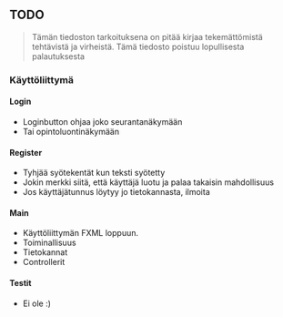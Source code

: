 ## TODO
> Tämän tiedoston tarkoituksena on pitää kirjaa tekemättömistä tehtävistä ja virheistä.
> Tämä tiedosto poistuu lopullisesta palautuksesta

### Käyttöliittymä
#### Login
 - Loginbutton ohjaa joko seurantanäkymään
 - Tai opintoluontinäkymään

#### Register
 - Tyhjää syötekentät kun teksti syötetty
 - Jokin merkki siitä, että käyttäjä luotu ja palaa takaisin mahdollisuus
 - Jos käyttäjätunnus löytyy jo tietokannasta, ilmoita

#### Main
 - Käyttöliittymän FXML loppuun. 
 - Toiminallisuus
 - Tietokannat
 - Controllerit

#### Testit
 - Ei ole :)

